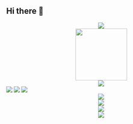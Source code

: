 ## Hi there 👋

<!--
**CGL-learner/CGL-learner** is a ✨ _special_ ✨ repository because its `README.md` (this file) appears on your GitHub profile.

Here are some ideas to get you started:

- 🔭 I’m currently working on ...
- 🌱 I’m currently learning ...
- 👯 I’m looking to collaborate on ...
- 🤔 I’m looking for help with ...
- 💬 Ask me about ...
- 📫 How to reach me: ...
- 😄 Pronouns: ...
- ⚡ Fun fact: ...
-->
<div align="center"> <img src="https://metrics.lecoq.io/CGL-learner?template=classic&config.timezone=Asia%2FShanghai"> </div>
<div align="center"> <img height="137px" src="https://github-readme-stats.vercel.app/api?username=CGL-learner&hide_title=true&hide_border=true&show_icons=trueline_height=21&text_color=000&icon_color=000&bg_color=0,ea6161,ffc64d,fffc4d,52fa5a&theme=graywhite" /> </div>
<div align="center"> <img src="https://github-readme-stats.vercel.app/api/top-langs/?username=CGL-learner&hide_title=true&hide_border=true&layout=compact&langs_count=6&text_color=000&icon_color=fff&bg_color=0,52fa5a,4dfcff,c64dff&theme=graywhite" /> </div>
<span > <img src="https://img.shields.io/badge/Matlab-E34F26?style=flat-square&logo=Matlab&logoColor=white" /> <img src="https://img.shields.io/badge/-Python-1572B6?style=flat-square&logo=Python" /> <img src="https://img.shields.io/badge/C++-oringe?style=flat-square&logo=C++" /> </span>
<div align="center"> <img src="https://visitor-badge.glitch.me/badge?page_id=CGL-learner" /> </div>
<div align="center"> <img src="https://activity-graph.herokuapp.com/graph?username=CGL-learner&theme=github-compact" /> </div>
<div align="center"> <img src="https://github-readme-streak-stats.herokuapp.com/?user=CGL-learner" /> </div>
<div align="center"> <img src="https://stats.justsong.cn/api/csdn?id=weixin_50422106"> </div>
<h1 align="center">  </h1>
